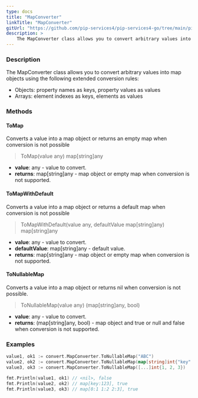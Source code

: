 ```yaml
---
type: docs
title: "MapConverter"
linkTitle: "MapConverter"
gitUrl: "https://github.com/pip-services4/pip-services4-go/tree/main/pip-services4-commons-go"
description: > 
    The MapConverter class allows you to convert arbitrary values into map objects using extended conversion rules.
---
```


### Description
The MapConverter class allows you to convert arbitrary values into map objects using the following extended conversion rules:

- Objects: property names as keys, property values as values   
- Arrays: element indexes as keys, elements as values

### Methods

#### ToMap
Converts a value into a map object or returns an empty map when conversion is not possible

> ToMap(value any) map[string]any

- **value**: any - value to convert.
- **returns**: map[string]any - map object or empty map when conversion is not supported.

#### ToMapWithDefault
Converts a value into a map object or returns a default map when conversion is not possible

> ToMapWithDefault(value any, defaultValue map[string]any) map[string]any

- **value**: any - value to convert.
- **defaultValue**: map[string]any - default value.
- **returns**: map[string]any - map object or empty map when conversion is not supported.

#### ToNullableMap
Converts a value into a map object or returns nil when conversion is not possible.

> ToNullableMap(value any) (map[string]any, bool)

- **value**: any - value to convert.
- **returns**: (map[string]any, bool) - map object and true or null and false when conversion is not supported.


### Examples

```go
value1, ok1 := convert.MapConverter.ToNullableMap("ABC")
value2, ok2 := convert.MapConverter.ToNullableMap(map[string]int{"key": 123})
value3, ok3 := convert.MapConverter.ToNullableMap([...]int{1, 2, 3})

fmt.Println(value1, ok1) // <nil>, false
fmt.Println(value2, ok2) // map[key:123], true
fmt.Println(value3, ok3) // map[0:1 1:2 2:3], true

```

